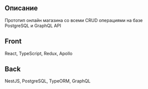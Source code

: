 ## Описание

Прототип онлайн магазина со всеми CRUD операциями на базе PostgreSQL и GraphQL API

## Front

React, TypeScript, Redux, Apollo

## Back

NestJS, PostgreSQL, TypeORM, GraphQL


